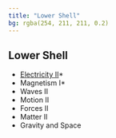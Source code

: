 ```yaml
---
title: "Lower Shell"
bg: rgba(254, 211, 211, 0.2)
---
```

## Lower Shell
* [Electricity II](electricity-2.html)*
* Magnetism I*
* Waves II
* Motion II
* Forces II
* Matter II
* Gravity and Space
